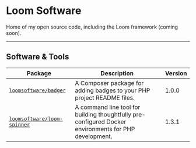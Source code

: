 # Loom Software

Home of my open source code, including the Loom framework (coming soon).

---

## Software & Tools

| Package                                                                     | Description                                                                                           | Version |
|-----------------------------------------------------------------------------|-------------------------------------------------------------------------------------------------------|---------|
| [`loomsoftware/badger`](https://github.com/LoomSoftware/badger)             | A Composer package for adding badges to your PHP project README files.                                | 1.0.0   |
| [`loomsoftware/loom-spinner`](https://github.com/LoomSoftware/loom-spinner) | A command line tool for building thoughtfully pre-configured Docker environments for PHP development. | 1.3.1   |